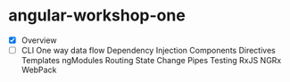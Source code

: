 # angular-workshop-one

- [x] Overview
- [ ] CLI
One way data flow
Dependency Injection
Components
Directives
Templates
ngModules
Routing
State Change
Pipes
Testing
RxJS
NGRx
WebPack
